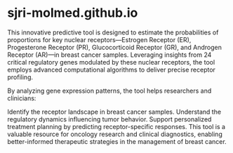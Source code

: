 # sjri-molmed.github.io

This innovative predictive tool is designed to estimate the probabilities of proportions for key nuclear receptors—Estrogen Receptor (ER), Progesterone Receptor (PR), Glucocorticoid Receptor (GR), and Androgen Receptor (AR)—in breast cancer samples. Leveraging insights from 24 critical regulatory genes modulated by these nuclear receptors, the tool employs advanced computational algorithms to deliver precise receptor profiling.

By analyzing gene expression patterns, the tool helps researchers and clinicians:

Identify the receptor landscape in breast cancer samples.
Understand the regulatory dynamics influencing tumor behavior.
Support personalized treatment planning by predicting receptor-specific responses.
This tool is a valuable resource for oncology research and clinical diagnostics, enabling better-informed therapeutic strategies in the management of breast cancer.
